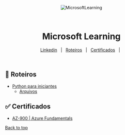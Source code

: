 <div align="center" id="top"> 
  <img src="https://docs.microsoft.com/en-us/media/learn/home/learn_background_dark.png?branch=main" alt="MicrosoftLearning" />

  &#xa0;

</div>

<h1 align="center">Microsoft Learning</h1>

<p align="center">
  <a href="https://www.linkedin.com/in/pedroasmaia/">Linkedin</a> &#xa0; | &#xa0;
  <a href="#rocket-Roteiros">Roteiros</a> &#xa0; | &#xa0;
  <a href="#white_check_mark-Certificados">Certificados</a> &#xa0; | &#xa0;


</p>

<br>

## :rocket: Roteiros ##

- [Python para iniciantes](https://docs.microsoft.com/pt-br/learn/paths/beginner-python/)
  - [Arquivos](/Python%20para%20iniciantes/)

## :white_check_mark: Certificados ##

- [AZ-900 | Azure Fundamentals](https://www.credly.com/badges/840e211b-0728-43a9-a88d-a63fb39364ab?source=linked_in_profile)

<a href="#top">Back to top</a>
